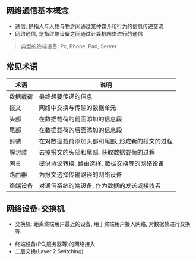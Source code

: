 ## 网络通信基本概念
* 通信, 是指人与人物与物之间通过某种媒介和行为的信息传递交流
* 网络通信, 是指终端设备之间通过计算机网络进行的通信
> 典型的终端设备: Pc, Phone, Pad, Server

## 常见术语
| 术语 | 说明 |
| ---- | ---- |
| 数据载荷 | 最终想要传递的信息 |
| 报文 | 网络中交换与传输的数据单元 |
| 头部 | 在数据载荷的前面添加的信息段 |
| 尾部 | 在数据载荷的后面添加的信息段 |
| 封装 | 在对数据载荷添加头部和尾部, 形成新的报文的过程 |
| 解封装 | 去掉报文的头部和尾部, 获取数据载荷的过程 |
| 网关 | 提供协议转换, 路由选择, 数据交换等的网络设备 |
| 路由器 | 为报文选择传输路径的网络设备 |
| 终端设备 | 对通信系统的端设备, 作为数据的发送或接收者 |

## 网络设备-交换机
* 交换机: 距离终端用户最近的设备, 用于终端用户接入网络, 对数据帧进行交换等. 
 - 终端设备(PC,服务器等)的网络接入
 - 二层交换(Layer 2 Switching)
